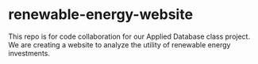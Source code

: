 # renewable-energy-website
This repo is for code collaboration for our Applied Database class project. We are creating a website to analyze the utility of renewable energy investments.
